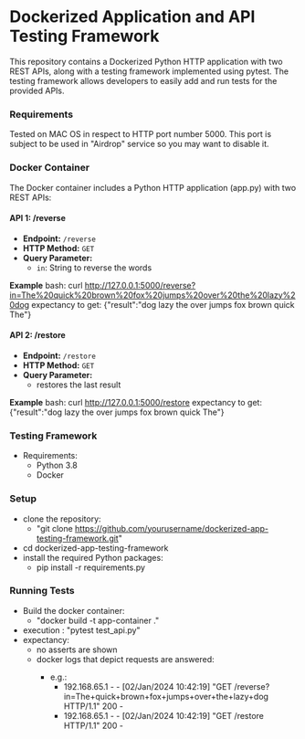 # Dockerized Application and API Testing Framework

This repository contains a Dockerized Python HTTP application with two REST APIs, along with a testing framework implemented using pytest. 
The testing framework allows developers to easily add and run tests for the provided APIs.

### Requirements ###

Tested on MAC OS in respect to HTTP port number 5000.
This port is subject to be used in "Airdrop" service so you may want to disable it.

### Docker Container ###

The Docker container includes a Python HTTP application (app.py) with two REST APIs:

#### API 1: /reverse

- **Endpoint:** `/reverse`
- **HTTP Method:** `GET`
- **Query Parameter:**
  - `in`: String to reverse the words

**Example**
bash: curl http://127.0.0.1:5000/reverse?in=The%20quick%20brown%20fox%20jumps%20over%20the%20lazy%20dog
expectancy to get: {"result":"dog lazy the over jumps fox brown quick The"}


#### API 2: /restore

- **Endpoint:** `/restore`
- **HTTP Method:** `GET`
- **Query Parameter:**
  - restores the last result

**Example**
bash: curl http://127.0.0.1:5000/restore
expectancy to get: {"result":"dog lazy the over jumps fox brown quick The"}


### Testing Framework ###
- Requirements:
  - Python 3.8
  - Docker


### Setup ###
- clone the repository: 
  - "git clone https://github.com/yourusername/dockerized-app-testing-framework.git"
- cd dockerized-app-testing-framework
- install the required Python packages:
  - pip install -r requirements.py


### Running Tests ###
- Build the docker container:
  - "docker build -t app-container ."
- execution : "pytest test_api.py"
- expectancy: 
  - no asserts are shown
  - docker logs <container id> that depict requests are answered:
     - e.g.:
	     - 192.168.65.1 - - [02/Jan/2024 10:42:19] "GET /reverse?in=The+quick+brown+fox+jumps+over+the+lazy+dog HTTP/1.1" 200 -
       - 192.168.65.1 - - [02/Jan/2024 10:42:19] "GET /restore HTTP/1.1" 200 -
